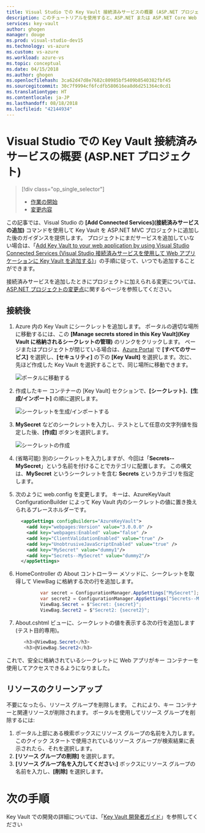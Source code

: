 ```yaml
---
title: Visual Studio での Key Vault 接続済みサービスの概要 (ASP.NET プロジェクト) | Microsoft Docs
description: このチュートリアルを使用すると、ASP.NET または ASP.NET Core Web アプリケーションに Key Vault のサポートを追加する方法を学習できます。
services: key-vault
author: ghogen
manager: douge
ms.prod: visual-studio-dev15
ms.technology: vs-azure
ms.custom: vs-azure
ms.workload: azure-vs
ms.topic: conceptual
ms.date: 04/15/2018
ms.author: ghogen
ms.openlocfilehash: 3ca62d47d8e7682c80985bf5409b8540382fbf45
ms.sourcegitcommit: 30c7f9994cf6fcdfb580616ea8d6d251364c0cd1
ms.translationtype: HT
ms.contentlocale: ja-JP
ms.lasthandoff: 08/18/2018
ms.locfileid: "42144934"
---
```

# <a name="get-started-with-key-vault-connected-service-in-visual-studio-aspnet-projects"></a>Visual Studio での Key Vault 接続済みサービスの概要 (ASP.NET プロジェクト)

> [!div class="op_single_selector"]
> - [作業の開始](vs-key-vault-aspnet-get-started.md)
> - [変更内容](vs-key-vault-aspnet-what-happened.md)

この記事では、Visual Studio の **[Add Connected Services]\(接続済みサービスの追加\)** コマンドを使用して Key Vault を ASP.NET MVC プロジェクトに追加した後のガイダンスを提供します。 プロジェクトにまだサービスを追加していない場合は、「[Add Key Vault to your web application by using Visual Studio Connected Services (Visual Studio 接続済みサービスを使用して Web アプリケーションに Key Vault を追加する)](vs-key-vault-add-connected-service.md)」の手順に従って、いつでも追加することができます。

接続済みサービスを追加したときにプロジェクトに加えられる変更については、[ASP.NET プロジェクトの変更点](vs-key-vault-aspnet-core-what-happened.md)に関するページを参照してください。

## <a name="after-you-connect"></a>接続後

1. Azure 内の Key Vault にシークレットを追加します。 ポータルの適切な場所に移動するには、この **[Manage secrets stored in this Key Vault]\(Key Vault に格納されるシークレットの管理\)** のリンクをクリックします。 ページまたはプロジェクトが閉じている場合は、[Azure Portal](https://portal.azure.com) で **[すべてのサービス]** を選択し、**[セキュリティ]** の下の **[Key Vault]** を選択します。次に、先ほど作成した Key Vault を選択することで、同じ場所に移動できます。

   ![ポータルに移動する](media/vs-key-vault-add-connected-service/manage-secrets-link.jpg)

1. 作成したキー コンテナーの [Key Vault] セクションで、**[シークレット]**、**[生成/インポート]** の順に選択します。

   ![シークレットを生成/インポートする](media/vs-key-vault-add-connected-service/generate-secrets.jpg)

1. **MySecret** などのシークレットを入力し、テストとして任意の文字列値を指定した後、**[作成]** ボタンを選択します。

   ![シークレットの作成](media/vs-key-vault-add-connected-service/create-a-secret.jpg)
 
1. (省略可能) 別のシークレットを入力しますが、今回は「**Secrets--MySecret**」という名前を付けることでカテゴリに配置します。 この構文は、**MySecret** というシークレットを含む **Secrets** というカテゴリを指定します。

1. 次のように web.config を変更します。 キーは、AzureKeyVault ConfigurationBuilder によって Key Vault 内のシークレットの値に置き換えられるプレースホルダーです。

   ```xml
     <appSettings configBuilders="AzureKeyVault">
       <add key="webpages:Version" value="3.0.0.0" />
       <add key="webpages:Enabled" value="false" />
       <add key="ClientValidationEnabled" value="true" />
       <add key="UnobtrusiveJavaScriptEnabled" value="true" />
       <add key="MySecret" value="dummy1"/>
       <add key="Secrets--MySecret" value="dummy2"/>
     </appSettings>
   ```

1. HomeController の About コントローラー メソッドに、シークレットを取得して ViewBag に格納する次の行を追加します。
 
   ```csharp
            var secret = ConfigurationManager.AppSettings["MySecret"];
            var secret2 = ConfigurationManager.AppSettings["Secrets--MySecret"];
            ViewBag.Secret = $"Secret: {secret}";
            ViewBag.Secret2 = $"Secret2: {secret2}";
   ```

1. About.cshtml ビューに、シークレットの値を表示する次の行を追加します (テスト目的専用)。

   ```csharp
      <h3>@ViewBag.Secret</h3>
      <h3>@ViewBag.Secret2</h3>
   ```

これで、安全に格納されているシークレットに Web アプリがキー コンテナーを使用してアクセスできるようになりました。

## <a name="clean-up-resources"></a>リソースのクリーンアップ

不要になったら、リソース グループを削除します。 これにより、キー コンテナーと関連リソースが削除されます。 ポータルを使用してリソース グループを削除するには:

1. ポータル上部にある検索ボックスにリソース グループの名前を入力します。 このクイック スタートで使用されているリソース グループが検索結果に表示されたら、それを選択します。
2. **[リソース グループの削除]** を選択します。
3. **[リソース グループ名を入力してください:]** ボックスにリソース グループの名前を入力し、**[削除]** を選択します。

# <a name="next-steps"></a>次の手順

Key Vault での開発の詳細については、「[Key Vault 開発者ガイド](key-vault-developers-guide.md)」を参照してください